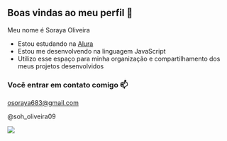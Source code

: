 ## Boas vindas ao meu perfil 💙

Meu nome é Soraya Oliveira

- Estou estudando na [Alura](https://www.alura.com.br)
- Estou me desenvolvendo na linguagem JavaScript
- Utilizo esse espaço para minha organização e compartilhamento dos meus projetos desenvolvidos

### Você entrar em contato comigo 📫

osoraya683@gmail.com

@soh_oliveira09

![](https://media1.tenor.com/m/ULJzgf9beFgAAAAC/hi-moana.gif)
